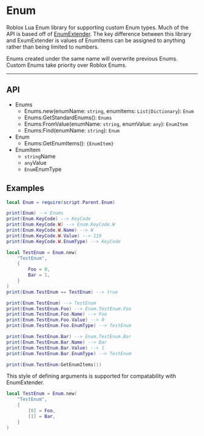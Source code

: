 # Enum

Roblox Lua Enum library for supporting custom Enum types. Much of the API is
based off of [EnumExtender](https://github.com/buildthomas/EnumExtender). The
key difference between this library and ExumExtender is values of EnumItems
can be assigned to anything rather than being limited to numbers.

Enums created under the same name will overwrite previous Enums. Custom Enums
take priority over Roblox Enums.

------

## API

* Enums
  * Enums.new(enumName: `string`, enumItems: `List|Dictionary`): `Enum`
  * Enums:GetStandardEnums(): `Enums`
  * Enums:FromValue(enumName: `string`, enumValue: `any`): `EnumItem`
  * Enums:Find(enumName: `string`): `Enum`
* Enum
  * Enums:GetEnumItems(): `{EnumItem}`
* EnumItem
  * `string`Name
  * `any`Value
  * `Enum`EnumType

## Examples

```lua
local Enum = require(script.Parent.Enum)

print(Enum) --> Enums
print(Enum.KeyCode) --> KeyCode
print(Enum.KeyCode.W) --> Enum.KeyCode.W
print(Enum.KeyCode.W.Name) --> W
print(Enum.KeyCode.W.Value) --> 119
print(Enum.KeyCode.W.EnumType) --> KeyCode

local TestEnum = Enum.new(
    "TestEnum",
    {
        Foo = 0,
        Bar = 1,
    }
)
print(Enum.TestEnum == TestEnum) --> true

print(Enum.TestEnum) --> TestEnum
print(Enum.TestEnum.Foo) --> Enum.TestEnum.Foo
print(Enum.TestEnum.Foo.Name) --> Foo
print(Enum.TestEnum.Foo.Value) --> 0 
print(Enum.TestEnum.Foo.EnumType) --> TestEnum

print(Enum.TestEnum.Bar) --> Enum.TestEnum.Bar
print(Enum.TestEnum.Bar.Name) --> Bar
print(Enum.TestEnum.Bar.Value) --> 1
print(Enum.TestEnum.Bar.EnumType) --> TestEnum

print(Enum.TestEnum:GetEnumItems())
```

This style of defining arguments is supported for compatability with
EnumExtender.

```lua
local TestEnum = Enum.new(
    "TestEnum",
    {
        [0] = Foo,
        [1] = Bar,
    }
)
```
